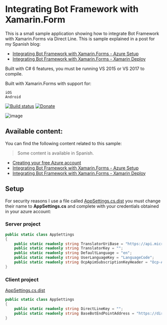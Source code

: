 # Integrating Bot Framework with Xamarin.Form

This is a small sample application showing how to integrate Bot Framework with Xamarin.Forms via Direct Line.
This is sample explained in a post for my Spanish blog: 

* [Integrating Bot Framework with Xamarin.Forms - Azure Setup](https://blog.wilsonvargas.com/integrando-bot-framework-con-xamarin-forms-parte-1/)
* [Integrating Bot Framework with Xamarin.Forms - Xamarin Deploy](https://blog.wilsonvargas.com/integrando-bot-framework-con-xamarin-forms-parte-2/)

Built with C# 6 features, you must be running VS 2015 or VS 2017 to compile.

Built with Xamarin.Forms with support for:

    iOS
    Android

[![Build status](https://ci.appveyor.com/api/projects/status/672e7943803fw3ft?svg=true)](https://ci.appveyor.com/project/wilsonvargas/xamarinchatbot) [![Donate](https://img.shields.io/badge/Donate-PayPal-green.svg)](https://www.paypal.me/wilsondonations/5)



![image](https://raw.githubusercontent.com/wilsonvargas/XamarinChatBot/master/images/image.png)


## Available content:

You can find the following content related to this sample:

> Some content is available in Spanish.

* [Creating your free Azure account](https://azure.microsoft.com/en-us/free/)
* [Integrating Bot Framework with Xamarin.Forms - Azure Setup](https://blog.wilsonvargas.com/integrando-bot-framework-con-xamarin-forms-parte-1/)
* [Integrating Bot Framework with Xamarin.Forms - Xamarin Deploy](https://blog.wilsonvargas.com/integrando-bot-framework-con-xamarin-forms-parte-2/)


## Setup
For security reasons I use a file called [AppSettings.cs.dist](/src/ChatBot.Server/AppSettings.cs.dist) you must change their name to **AppSettings.cs** and complete with your credentials obtained in your azure account:

### Server project

```cs
public static class AppSettings
{
    public static readonly string TranslatorUriBase = "https://api.microsofttranslator.com/V2/Http.svc/";
    public static readonly string TranslatorKey = "";
    public static readonly string DefaultLanguage = "en";
    public static readonly string UserLanguageKey = "LanguageCode";
    public static readonly string OcpApimSubscriptionKeyHeader = "Ocp-Apim-Subscription-Key";
}
```

### Client project 
[AppSettings.cs.dist](/src/ChatBot.Clients/ChatBot.Clients/AppSettings.cs.dist)

```cs
public static class AppSettings
{
    public static readonly string DirectLineKey = "";
    public static readonly string BaseBotEndPointAddress = "https://directline.botframework.com/v3/directline/conversations/";
}
```


